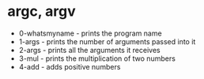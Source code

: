 # argc, argv
* 0-whatsmyname - prints the program name
* 1-args - prints the number of arguments passed into it
* 2-args - prints all the arguments it receives
* 3-mul - prints the multiplication of two numbers
* 4-add - adds positive numbers
